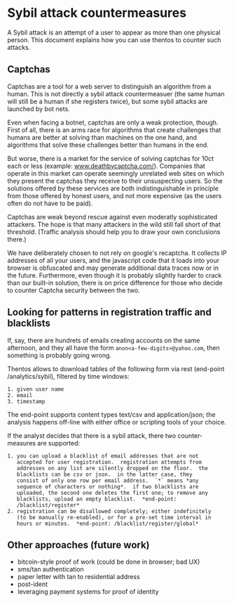 # Sybil attack countermeasures

A Sybil attack is an attempt of a user to appear as more than one
physical person.  This document explains how you can use thentos to
counter such attacks.


## Captchas

Captchas are a tool for a web server to distinguish an algorithm from
a human.  This is not directly a sybil attack countermeasuer (the same
human will still be a human if she registers twice), but some sybil
attacks are launched by bot nets.

Even when facing a botnet, captchas are only a weak protection,
though.  First of all, there is an arms race for algorithms that
create challenges that humans are better at solving than machines on
the one hand, and algorithms that solve these challenges better than
humans in the end.

But worse, there is a market for the service of solving captchas for
10ct each or less (example: www.deathbycaptcha.com/).  Companies that
operate in this market can operate seemingly unrelated web sites on
which they present the captchas they receive to their unsuspecting
users.  So the solutions offered by these services are both
indistinguishable in principle from those offered by honest users, and
not more expensive (as the users often do not have to be paid).

Captchas are weak beyond rescue against even moderatly sophisticated
attackers.  The hope is that many attackers in the wild still fall
short of that threshold.  (Traffic analysis should help you to draw
your own conclusions there.)

We have deliberately chosen to not rely on google's recaptcha.  It
collects IP addresses of all your users, and the javascript code that
it loads into your browser is obfuscated and may generate additional
data traces now or in the future.  Furthermore, even though it is
probably slightly harder to crack than our built-in solution, there is
on price difference for those who decide to counter Captcha security
between the two.


## Looking for patterns in registration traffic and blacklists

If, say, there are hundrets of emails creating accounts on the same
afternoon, and they all have the form `anon<a-few-digits>@yahoo.com`,
then something is probably going wrong.

Thentos allows to download tables of the following form via rest
(end-point /analytics/sybil), filtered by time windows:

    1. given user name
    2. email
    3. timestamp

The end-point supports content types text/csv and application/json;
the analysis happens off-line with either office or scripting tools of
your choice.

If the analyst decides that there is a sybil attack, there two
counter-measures are supported:

    1. you can upload a blacklist of email addresses that are not
       accepted for user registration.  registration attempts from
       addresses on any list are silently dropped on the floor.  the
       blacklists can be csv or json.  in the latter case, they
       consist of only one row per email address.  `*` means *any
       sequence of characters or nothing*.  if two blacklists are
       uploaded, the second one deletes the first one; to remove any
       blacklists, upload an empty blacklist.  *end-point:
       /blacklist/register*
    2. registration can be disallowed completely; either indefinitely
       (to be manually re-enabled), or for a pre-set time interval in
       hours or minutes.  *end-point: /blacklist/register/global*


## Other approaches (future work)

- bitcoin-style proof of work (could be done in browser; bad UX)
- sms/tan authentication
- paper letter with tan to residential address
- post-ident
- leveraging payment systems for proof of identity
